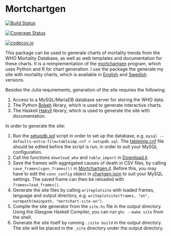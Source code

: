 # Mortchartgen

[![Build Status](https://travis-ci.org/klpn/Mortchartgen.jl.svg?branch=master)](https://travis-ci.org/klpn/Mortchartgen.jl)

[![Coverage Status](https://coveralls.io/repos/klpn/Mortchartgen.jl/badge.svg?branch=master&service=github)](https://coveralls.io/github/klpn/Mortchartgen.jl?branch=master)

[![codecov.io](http://codecov.io/github/klpn/Mortchartgen.jl/coverage.svg?branch=master)](http://codecov.io/github/klpn/Mortchartgen.jl?branch=master)

This package can be used to generate charts of mortality trends from the WHO
Mortality Database, as well as web templates and documentation for these charts. 
It is a reimplementation of the
[mortchartgen](https://github.com/klpn/mortchartgen) program, which uses Python and R
for chart generation. I use the package the generate my site with mortality
charts, which is available in [English](http://mortchart-en.klpn.se/) and
[Swedish](http://mortchart.klpn.se) versions.

Besides the Julia requirements, generation of the site requires the following:

1. Access to a MySQL/MariaDB database server for storing the WHO data.
2. The Python [Bokeh](https://github.com/bokeh/bokeh) library, which is used to
   generate interactive charts.
3. The Haskell [Hakyll](https://github.com/jaspervdj/hakyll) library,
   which is used to generate the site with documentation.

In order to generate the site:

1. Run the
   [setupdb.sql](https://github.com/klpn/Mortchartgen.jl/blob/master/data/setupdb.sql)
   script in order to set up the database, e.g. `mysql
   --defaults-extra-file=tableimp.cnf < setupdb.sql`. The
   [tableimp.cnf](https://github.com/klpn/Mortchartgen.jl/blob/master/data/tableimp.cnf)
   file should be edited before the script is run, in order to suit your MySQL
   configuration.
2. Call the functions `download_who` and `table_import` in
   [Download.jl](https://github.com/klpn/Mortchartgen.jl/blob/master/src/Download.jl).
3. Save the frames with aggregated causes of death in CSV files, by calling
   `save_frames(cgen_frames())` in
   [Mortchartgen.jl](https://github.com/klpn/Mortchartgen.jl/blob/master/src/Mortchartgen.jl).
   Before this, you may have to edit the `conn_config` object in
   [chartgen.json](https://github.com/klpn/Mortchartgen.jl/blob/master/data/chartgen.json)
   to suit your MySQL settings.
   The saved frame can then be reloaded with `frames=load_frames()`.
4. Generate the site files by calling `writeplotsite` with loaded frames, language
   and output directory, e.g. `writeplotsite(frames, "en", normpath(mainpath,
   "mortchart-site-en")`.
5. Compile the site generator from the `site.hs` file in the output directory.
   Using the Glasgow Haskell Compiler, you can run `ghc --make site` from the shell.
6. Generate the site itself by running `./site build` in the output directory.
   The site will be placed in the `_site` directory under the output directory.
